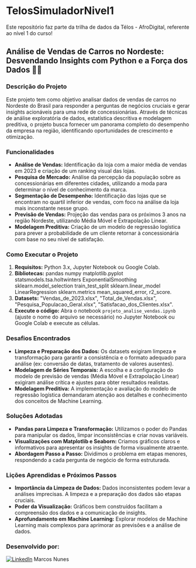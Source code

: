 # TelosSimuladorNivel1
Este repositório faz parte da trilha de dados da Télos - AfroDigital, referente ao nível 1 do curso!

## Análise de Vendas de Carros no Nordeste: Desvendando Insights com Python e a Força dos Dados 🚗💨

### Descrição do Projeto

Este projeto tem como objetivo analisar dados de vendas de carros no Nordeste do Brasil para responder a perguntas de negócios cruciais e gerar insights acionáveis para uma rede de concessionárias. Através de técnicas de análise exploratória de dados, estatística descritiva e modelagem preditiva, o projeto busca fornecer um panorama completo do desempenho da empresa na região, identificando oportunidades de crescimento e otimização. 

### Funcionalidades

- **Análise de Vendas:** Identificação da loja com a maior média de vendas em 2023 e criação de um ranking visual das lojas.
- **Pesquisa de Mercado:** Análise da percepção da população sobre as concessionárias em diferentes cidades, utilizando a moda para determinar o nível de conhecimento da marca.
- **Segmentação de Desempenho:**  Identificação das lojas que se encontram no quartil inferior de vendas, com foco na análise da loja mais inconstante nesse grupo.
- **Previsão de Vendas:** Projeção das vendas para os próximos 3 anos na região Nordeste, utilizando Média Móvel e Extrapolação Linear.
- **Modelagem Preditiva:** Criação de um modelo de regressão logística para prever a probabilidade de um cliente retornar à concessionária com base no seu nível de satisfação.

### Como Executar o Projeto

1. **Requisitos:** Python 3.x, Jupyter Notebook ou Google Colab.
2. **Bibliotecas:**  pandas  numpy  matplotlib.pyplot statsmodels.tsa.holtwinters  ExponentialSmoothing  sklearn.model_selection  train_test_split  sklearn.linear_model  LinearRegression  sklearn.metrics mean_squared_error, r2_score.
3. **Datasets:**  "Vendas_de_2023.xlsx", "Total_de_Vendas.xlsx", "Pesquisa_Populacao_Geral.xlsx", "Satisfacao_dos_Clientes.xlsx".
4. **Execute o código:** Abra o notebook `projeto_analise_vendas.ipynb` (ajuste o nome do arquivo se necessário) no Jupyter Notebook ou Google Colab e execute as células.

### Desafios Encontrados

- **Limpeza e Preparação dos Dados:** Os datasets exigiram limpeza e transformação para garantir a consistência e o formato adequado para análise (ex: conversão de datas, tratamento de valores ausentes).
- **Modelagem de Séries Temporais:** A escolha e a configuração do modelo de previsão de vendas (Média Móvel e Extrapolação Linear) exigiram análise crítica e ajustes para obter resultados realistas.
- **Modelagem Preditiva:**  A implementação e avaliação do modelo de regressão logística demandaram atenção aos detalhes e conhecimento dos conceitos de Machine Learning.

### Soluções Adotadas

- **Pandas para Limpeza e Transformação:**  Utilizamos o poder do Pandas para manipular os dados, limpar inconsistências e criar novas variáveis.
- **Visualizações com Matplotlib e Seaborn:** Criamos gráficos claros e informativos para apresentar os insights de forma visualmente atraente.
- **Abordagem Passo a Passo:**  Dividimos o problema em etapas menores, respondendo a cada pergunta de negócio de forma estruturada.

### Lições Aprendidas e Próximos Passos

- **Importância da Limpeza de Dados:**  Dados inconsistentes podem levar a análises imprecisas. A limpeza e a preparação dos dados são etapas cruciais.
- **Poder da Visualização:**  Gráficos bem construídos facilitam a compreensão dos dados e a comunicação de insights.
- **Aprofundamento em Machine Learning:** Explorar modelos de Machine Learning mais complexos para aprimorar as previsões e a análise de dados.

### Desenvolvido por:

[![LinkedIn](https://img.shields.io/badge/LinkedIn-0077B5?style=for-the-badge&logo=linkedin&logoColor=white)](https://www.linkedin.com/in/marcos-nunes-planejadordeobras/) Marcos Nunes 

